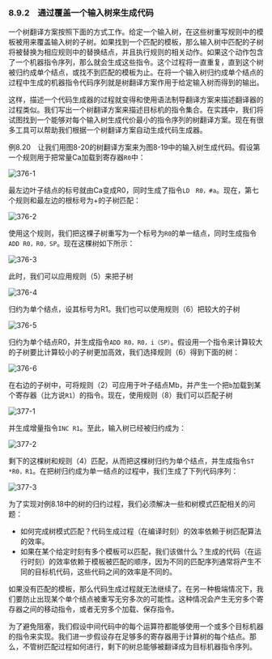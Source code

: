 ### 8.9.2　通过覆盖一个输入树来生成代码

一个树翻译方案按照下面的方式工作。给定一个输入树，在这些树重写规则中的模板被用来覆盖输入树的子树。如果找到一个匹配的模板，那么输入树中匹配的子树将被替换为相应规则中的替换结点，并且执行规则的相关动作。如果这个动作包含了一个机器指令序列，那么就会生成这些指令。这个过程将一直重复，直到这个树被归约成单个结点，或找不到匹配的模板为止。在将一个输入树归约成单个结点的过程中生成的机器指令代码序列就是树翻译方案作用于给定输入树而得到的输出。

这样，描述一个代码生成器的过程就变得和使用语法制导翻译方案来描述翻译器的过程类似。我们写出一个树翻译方案来描述目标机的指令集合。在实践中，我们将试图找到一个能够对每个输入树生成代价最小的指令序列的树翻译方案。现在有很多工具可以帮助我们根据一个树翻译方案自动生成代码生成器。

例8.20　让我们用图8-20的树翻译方案来为图8-19中的输入树生成代码。假设第一个规则用于把常量Ca加载到寄存器`R0`中：

![376-1](../Images/image04598.jpeg)

最左边叶子结点的标号就由Ca变成R0，同时生成了指令`LD　R0，#a`。现在，第七个规则和最左边的根标号为+的子树匹配：

![376-2](../Images/image04599.jpeg)

使用这个规则，我们把这棵子树重写为一个标号为`R0`的单一结点，同时生成指令`ADD R0，R0，SP`。现在这棵树如下所示：

![376-3](../Images/image04600.jpeg)

此时，我们可以应用规则（5）来把子树

![376-4](../Images/image04601.jpeg)

归约为单个结点，设其标号为R1。我们也可以使用规则（6）把较大的子树

![376-5](../Images/image04602.jpeg)

归约为单个结点R0，并生成指令`ADD R0，R0，i（SP）`。假设用一个指令来计算较大的子树要比计算较小的子树更加高效，我们选择规则（6）得到下面的树：

![376-6](../Images/image04603.jpeg)

在右边的子树中，可将规则（2）可应用于叶子结点Mb，并产生一个把`b`加载到某个寄存器（比方说`R1`）的指令。现在，使用规则（8）我们可以匹配子树

![377-1](../Images/image04604.jpeg)

并生成增量指令`INC R1`。至此，输入树已经被归约成为：

![377-2](../Images/image04605.jpeg)

剩下的这棵树和规则（4）匹配，从而把这棵树归约为单个结点，并生成指令`ST *R0，R1`。在把树归约成为单一结点的过程中，我们生成了下列代码序列：

![377-3](../Images/image04606.jpeg)

为了实现对例8.18中的树的归约过程，我们必须解决一些和树模式匹配相关的问题：

- 如何完成树模式匹配？代码生成过程（在编译时刻）的效率依赖于树匹配算法的效率。
- 如果在某个给定时刻有多个模板可以匹配，我们该做什么？生成的代码（在运行时刻）的效率依赖于模板被匹配的顺序，因为不同的匹配序列通常将产生不同的目标机代码，这些代码之间的效率是不同的。

如果没有匹配的模板，那么代码生成过程就无法继续了。在另一种极端情况下，我们要防止出现某个单个结点被重写无穷多次的可能性。这种情况会产生无穷多个寄存器之间的移动指令，或者无穷多个加载、保存指令。

为了避免阻塞，我们假设中间代码中的每个运算符都能够使用一个或多个目标机器的指令来实现。我们进一步假设存在足够多的寄存器用于计算树的每个结点。那么，不管树匹配过程如何进行，剩下的树总能够被翻译成为目标机器指令序列。